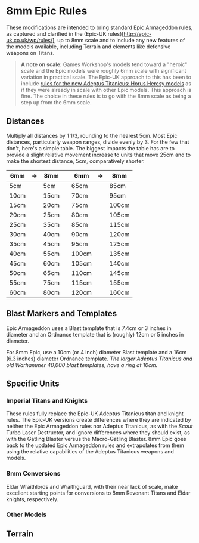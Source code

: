 # 8mm Epic Rules

These modifications are intended to bring standard Epic Armageddon rules, as captured and clarified in the (Epic-UK rules)[http://epic-uk.co.uk/wp/rules/], up to 8mm scale and to include any new features of the models available, including Terrain and elements like defensive weapons on Titans. 

> **A note on scale**: Games Workshop's models tend toward a "heroic" scale and the Epic models were roughly 6mm scale with significant variation in practical scale. The Epic-UK approach to this has been to include [rules for the new Adeptus Titanicus: Horus Heresy models](http://epic-uk.co.uk/lists/CodexAT.pdf) as if they were already in scale with other Epic models. This approach is fine. The choice in these rules is to go with the 8mm scale as being a step up from the 6mm scale.

## Distances

Multiply all distances by 1 1/3, rounding to the nearest 5cm. Most Epic distances, particularly weapon ranges, divide evenly by 3. For the few that don't, here's a simple table. The biggest impacts the table has are to provide a slight relative movement increase to units that move 25cm and to make the shortest distance, 5cm, comparatively shorter.

6mm | -> | 8mm | | 6mm | -> | 8mm
--- | -- | --- | - | -- | -- | ---
5cm | | 5cm | | 65cm | | 85cm
10cm | | 15cm | | 70cm | | 95cm
15cm | | 20cm | | 75cm | | 100cm
20cm | | 25cm | | 80cm | | 105cm
25cm | | 35cm | | 85cm | | 115cm
30cm | | 40cm | | 90cm | | 120cm
35cm | | 45cm | | 95cm | | 125cm
40cm | | 55cm | | 100cm | | 135cm
45cm | | 60cm | | 105cm | | 140cm
50cm | | 65cm | | 110cm | | 145cm
55cm | | 75cm | | 115cm | | 155cm
60cm | | 80cm | | 120cm | | 160cm

## Blast Markers and Templates

Epic Armageddon uses a Blast template that is 7.4cm or 3 inches in diameter and an Ordnance template that is (roughly) 12cm or 5 inches in diameter.

For 8mm Epic, use a 10cm (or 4 inch) diameter Blast template and a 16cm (6.3 inches) diameter Ordnance template. _The larger Adeptus Titanicus and old Warhammer 40,000 blast templates, have a ring at 10cm._ 

## Specific Units

### Imperial Titans and Knights

These rules fully replace the Epic-UK Adeptus Titanicus titan and knight rules. The Epic-UK versions create differences where they are indicated by neither the Epic Armageddon rules nor Adeptus Titanicus, as with the _Scout_ Turbo Laser Destructor, and ignore differences where they should exist, as with the Gatling Blaster versus the Macro-Gatling Blaster. 8mm Epic goes back to the updated Epic Armageddon rules and extrapolates from them using the relative capabilities of the Adeptus Titanicus weapons and models.

### 8mm Conversions

Eldar Wraithlords and Wraithguard, with their near lack of scale, make excellent starting points for conversions to 8mm Revenant Titans and Eldar knights, respectively. 

### Other Models

## Terrain
